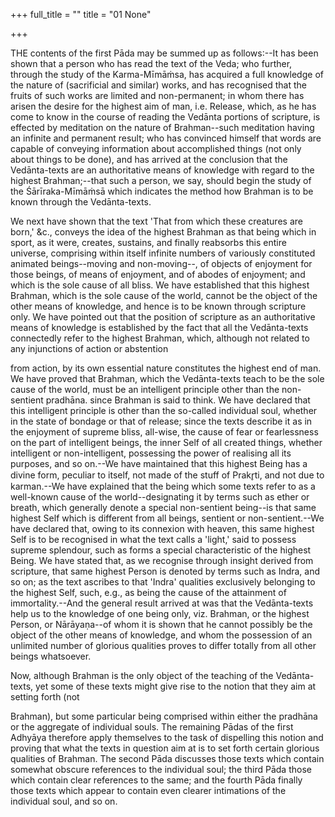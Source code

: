 +++
full_title = ""
title = "01 None"

+++




THE contents of the first Pāda may be summed up as follows:--It has been shown that a person who has read the text of the Veda; who further, through the study of the Karma-Mīmāṁsa, has acquired a full knowledge of the nature of (sacrificial and similar) works, and has recognised that the fruits of such works are limited and non-permanent; in whom there has arisen the desire for the highest aim of man, i.e. Release, which, as he has come to know in the course of reading the Vedānta portions of scripture, is effected by meditation on the nature of Brahman--such meditation having an infinite and permanent result; who has convinced himself that words are capable of conveying information about accomplished things (not only about things to be done), and has arrived at the conclusion that the Vedānta-texts are an authoritative means of knowledge with regard to the highest Brahman;--that such a person, we say, should begin the study of the Śārīraka-Mīmāṁsā which indicates the method how Brahman is to be known through the Vedānta-texts.

We next have shown that the text 'That from which these creatures are born,' &c., conveys the idea of the highest Brahman as that being which in sport, as it were, creates, sustains, and finally reabsorbs this entire universe, comprising within itself infinite numbers of variously constituted animated beings--moving and non-moving--, of objects of enjoyment for those beings, of means of enjoyment, and of abodes of enjoyment; and which is the sole cause of all bliss. We have established that this highest Brahman, which is the sole cause of the world, cannot be the object of the other means of knowledge, and hence is to be known through scripture only. We have pointed out that the position of scripture as an authoritative means of knowledge is established by the fact that all the Vedānta-texts connectedly refer to the highest Brahman, which, although not related to any injunctions of action or abstention

from action, by its own essential nature constitutes the highest end of man. We have proved that Brahman, which the Vedānta-texts teach to be the sole cause of the world, must be an intelligent principle other than the non-sentient pradhāna. since Brahman is said to think. We have declared that this intelligent principle is other than the so-called individual soul, whether in the state of bondage or that of release; since the texts describe it as in the enjoyment of supreme bliss, all-wise, the cause of fear or fearlessness on the part of intelligent beings, the inner Self of all created things, whether intelligent or non-intelligent, possessing the power of realising all its purposes, and so on.--We have maintained that this highest Being has a divine form, peculiar to itself, not made of the stuff of Prakr̥ti, and not due to karman.--We have explained that the being which some texts refer to as a well-known cause of the world--designating it by terms such as ether or breath, which generally denote a special non-sentient being--is that same highest Self which is different from all beings, sentient or non-sentient.--We have declared that, owing to its connexion with heaven, this same highest Self is to be recognised in what the text calls a 'light,' said to possess supreme splendour, such as forms a special characteristic of the highest Being. We have stated that, as we recognise through insight derived from scripture, that same highest Person is denoted by terms such as Indra, and so on; as the text ascribes to that 'Indra' qualities exclusively belonging to the highest Self, such, e.g., as being the cause of the attainment of immortality.--And the general result arrived at was that the Vedānta-texts help us to the knowledge of one being only, viz. Brahman, or the highest Person, or Nārāyaṇa--of whom it is shown that he cannot possibly be the object of the other means of knowledge, and whom the possession of an unlimited number of glorious qualities proves to differ totally from all other beings whatsoever.

Now, although Brahman is the only object of the teaching of the Vedānta-texts, yet some of these texts might give rise to the notion that they aim at setting forth (not

 Brahman), but some particular being comprised within either the pradhāna or the aggregate of individual souls. The remaining Pādas of the first Adhyāya therefore apply themselves to the task of dispelling this notion and proving that what the texts in question aim at is to set forth certain glorious qualities of Brahman. The second Pāda discusses those texts which contain somewhat obscure references to the individual soul; the third Pāda those which contain clear references to the same; and the fourth Pāda finally those texts which appear to contain even clearer intimations of the individual soul, and so on.

